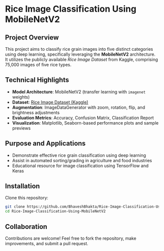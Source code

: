 # Rice Image Classification Using MobileNetV2

## Project Overview

This project aims to classify rice grain images into five distinct categories using deep learning, specifically leveraging the **MobileNetV2** architecture. It utilizes the publicly available *Rice Image Dataset* from Kaggle, comprising 75,000 images of five rice types.

## Technical Highlights

* **Model Architecture**: MobileNetV2 (transfer learning with `imagenet` weights)
* **Dataset**: [Rice Image Dataset (Kaggle)](https://www.kaggle.com/datasets/muratkokludataset/rice-image-dataset)
* **Augmentation**: ImageDataGenerator with zoom, rotation, flip, and brightness adjustments
* **Evaluation Metrics**: Accuracy, Confusion Matrix, Classification Report
* **Visualization**: Matplotlib, Seaborn-based performance plots and sample previews

## Purpose and Applications

* Demonstrate effective rice grain classification using deep learning
* Assist in automated sorting/grading in agriculture and food industries
* Educational resource for image classification using TensorFlow and Keras

## Installation

Clone this repository:

   ```bash
   git clone https://github.com/BhaveshBhakta/Rice-Image-Classification-Using-MobileNetV2.git
   cd Rice-Image-Classification-Using-MobileNetV2
   ```

## Collaboration

Contributions are welcome! Feel free to fork the repository, make improvements, and submit a pull request.
